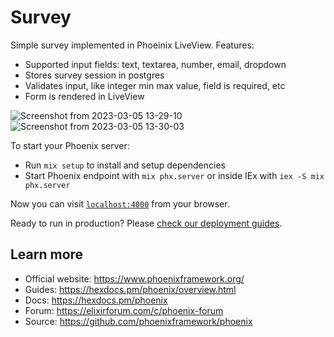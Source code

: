 # Survey

Simple survey implemented in Phoeinix LiveView. Features:
- Supported input fields: text, textarea, number, email, dropdown
- Stores survey session in postgres
- Validates input, like integer min max value, field is required, etc
- Form is rendered in LiveView

![Screenshot from 2023-03-05 13-29-10](https://user-images.githubusercontent.com/4017513/222961409-0c85e315-dde1-468c-99a3-c8ba7fd92c64.png)
![Screenshot from 2023-03-05 13-30-03](https://user-images.githubusercontent.com/4017513/222961424-b0801c27-2c21-471c-bd8e-60e29b04a74b.png)

To start your Phoenix server:

  * Run `mix setup` to install and setup dependencies
  * Start Phoenix endpoint with `mix phx.server` or inside IEx with `iex -S mix phx.server`

Now you can visit [`localhost:4000`](http://localhost:4000) from your browser.

Ready to run in production? Please [check our deployment guides](https://hexdocs.pm/phoenix/deployment.html).

## Learn more

  * Official website: https://www.phoenixframework.org/
  * Guides: https://hexdocs.pm/phoenix/overview.html
  * Docs: https://hexdocs.pm/phoenix
  * Forum: https://elixirforum.com/c/phoenix-forum
  * Source: https://github.com/phoenixframework/phoenix
